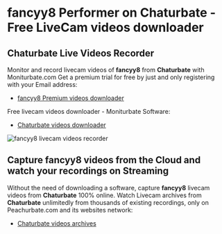 # fancyy8 Performer on Chaturbate - Free LiveCam videos downloader

## Chaturbate Live Videos Recorder

Monitor and record livecam videos of **fancyy8** from **Chaturbate** with Moniturbate.com
Get a premium trial for free by just and only registering with your Email address:
* [fancyy8 Premium videos downloader](https://moniturbate.com/request-demo-licence-key.html)

Free livecam videos downloader - Moniturbate Software:
* [Chaturbate videos downloader](https://moniturbate.com/moniturbate-download-software.html)

![fancyy8 livecam videos recorder](https://peachurnet.com/templates/moniturbate-software.png)


## Capture fancyy8 videos from the Cloud and watch your recordings on Streaming

Without the need of downloading a software, capture **fancyy8** livecam videos from **Chaturbate** 100% online.
Watch Livecam archives from **Chaturbate** unlimitedly from thousands of existing recordings, only on Peachurbate.com and its websites network:
* [Chaturbate videos archives](https://peachurnet.com/)